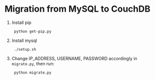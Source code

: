 # Migration from MySQL to CouchDB

1. Install pip

		python get-pip.py

2. Install mysql

		./setup.sh

3. Change IP_ADDRESS, USERNAME, PASSWORD accordingly in `migrate.py`, then run:

		python migrate.py

